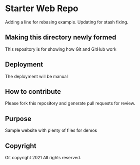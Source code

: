# Starter Web Repo

Adding a line for rebasing example. Updating for stash fixing.

## Making this directory newly formed

This repository is for showing how Git and GitHub work

## Deployment
The deployment will be manual

## How to contribute

Please fork this repository and generate pull requests for review.

## Purpose

Sample website with plenty of files for demos

## Copyright

Git copyright 2021 All rights reserved.